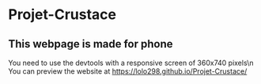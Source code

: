 # Projet-Crustace
## This webpage is made for phone
You need to use the devtools with a responsive screen of 360x740 pixels\n
You can preview the website at https://lolo298.github.io/Projet-Crustace/
